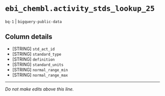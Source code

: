 # `ebi_chembl.activity_stds_lookup_25`
`bq-1` | `bigquery-public-data`

## Column details
* [STRING]    `std_act_id`
* [STRING]    `standard_type`
* [STRING]    `definition`
* [STRING]    `standard_units`
* [STRING]    `normal_range_min`
* [STRING]    `normal_range_max`

-------------------------------------------------------------------------------
*Do not make edits above this line.*
